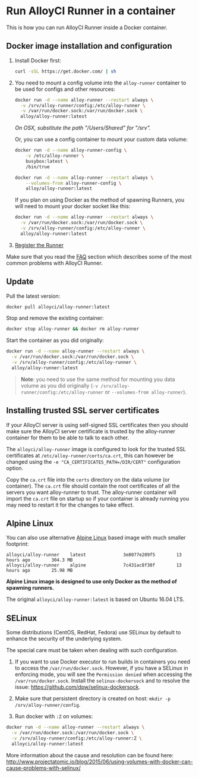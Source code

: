 # Run AlloyCI Runner in a container

This is how you can run AlloyCI Runner inside a Docker container.

## Docker image installation and configuration

1. Install Docker first:

    ```bash
    curl -sSL https://get.docker.com/ | sh
    ```

1. You need to mount a config volume into the `alloy-runner` container to
   be used for configs and other resources:

    ```bash
    docker run -d --name alloy-runner --restart always \
      -v /srv/alloy-runner/config:/etc/alloy-runner \
      -v /var/run/docker.sock:/var/run/docker.sock \
      alloy/alloy-runner:latest
    ```

    *On OSX, substitute the path "/Users/Shared" for "/srv".*

    Or, you can use a config container to mount your custom data volume:

    ```bash
    docker run -d --name alloy-runner-config \
        -v /etc/alloy-runner \
        busybox:latest \
        /bin/true

    docker run -d --name alloy-runner --restart always \
        --volumes-from alloy-runner-config \
        alloy/alloy-runner:latest
    ```

    If you plan on using Docker as the method of spawning Runners, you will need to
    mount your docker socket like this:

    ```bash
    docker run -d --name alloy-runner --restart always \
      -v /var/run/docker.sock:/var/run/docker.sock \
      -v /srv/alloy-runner/config:/etc/alloy-runner \
      alloy/alloy-runner:latest
    ```

1. [Register the Runner](../register/README.md)

Make sure that you read the [FAQ](../faq/README.md) section which describes
some of the most common problems with AlloyCI Runner.

## Update

Pull the latest version:

```bash
docker pull alloyci/alloy-runner:latest
```

Stop and remove the existing container:

```bash
docker stop alloy-runner && docker rm alloy-runner
```

Start the container as you did originally:

```bash
docker run -d --name alloy-runner --restart always \
  -v /var/run/docker.sock:/var/run/docker.sock \
  -v /srv/alloy-runner/config:/etc/alloy-runner \
  alloy/alloy-runner:latest
```

>**Note**:
you need to use the same method for mounting you data volume as you
did originally (`-v /srv/alloy-runner/config:/etc/alloy-runner` or
`--volumes-from alloy-runner`).

## Installing trusted SSL server certificates

If your AlloyCI server is using self-signed SSL certificates then you should
make sure the AlloyCI server certificate is trusted by the alloy-runner
container for them to be able to talk to each other.

The `alloyci/alloy-runner` image is configured to look for the trusted SSL
certificates at `/etc/alloy-runner/certs/ca.crt`, this can however be changed using the
`-e "CA_CERTIFICATES_PATH=/DIR/CERT"` configuration option.

Copy the `ca.crt` file into the `certs` directory on the data volume (or container).
The `ca.crt` file should contain the root certificates of all the servers you
want alloy-runner to trust. The alloy-runner container will
import the `ca.crt` file on startup so if your container is already running you
may need to restart it for the changes to take effect.

## Alpine Linux

You can also use alternative [Alpine Linux](https://www.alpinelinux.org/) based image with much smaller footprint:
```
alloyci/alloy-runner    latest              3e8077e209f5        13 hours ago        304.3 MB
alloyci/alloy-runner    alpine              7c431ac8f30f        13 hours ago        25.98 MB
```

**Alpine Linux image is designed to use only Docker as the method of spawning runners.**

The original `alloyci/alloy-runner:latest` is based on Ubuntu 16.04 LTS.

## SELinux

Some distributions (CentOS, RedHat, Fedora) use SELinux by default to enhance the security of the underlying system.

The special care must be taken when dealing with such configuration.

1. If you want to use Docker executor to run builds in containers you need to access the `/var/run/docker.sock`.
However, if you have a SELinux in enforcing mode, you will see the `Permission denied` when accessing the `/var/run/docker.sock`.
Install the `selinux-dockersock` and to resolve the issue: https://github.com/dpw/selinux-dockersock.

1. Make sure that persistent directory is created on host: `mkdir -p /srv/alloy-runner/config`.

1. Run docker with `:Z` on volumes:

```bash
docker run -d --name alloy-runner --restart always \
  -v /var/run/docker.sock:/var/run/docker.sock \
  -v /srv/alloy-runner/config:/etc/alloy-runner:Z \
  alloyci/alloy-runner:latest
```

More information about the cause and resolution can be found here:
http://www.projectatomic.io/blog/2015/06/using-volumes-with-docker-can-cause-problems-with-selinux/
